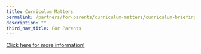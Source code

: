 ```yaml
---
title: Curriculum Matters
permalink: /partners/for-parents/curriculum-matters/curriculum-briefing-slides
description: ""
third_nav_title: For Parents
---
```

[Click here for more information!](https://staging.d27rdzq3nz64km.amplifyapp.com/partners/for-parents/curriculum-matters/curriculum-briefing-slides)